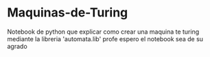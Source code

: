 # Maquinas-de-Turing
Notebook de python que explicar como crear una maquina te turing mediante la libreria 'automata.lib'
profe espero el notebook sea de su agrado 
